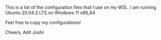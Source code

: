 This is a list of the configuration files that I use on my WSL.
I am running Ubuntu 20.04.2 LTS on Windows 11 x86_64

Feel free to copy my configurations!

Cheers,
Adit Joshi
